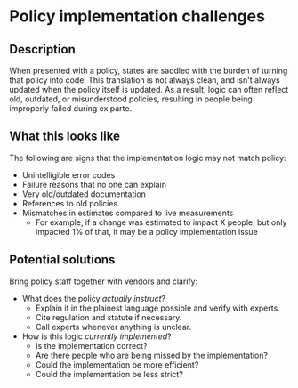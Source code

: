 # Policy implementation challenges

## Description

When presented with a policy, states are saddled with the burden of turning that policy into code. This translation is not always clean, and isn't always updated when the policy itself is updated. As a result, logic can often reflect old, outdated, or misunderstood policies, resulting in people being improperly failed during ex parte.

## What this looks like

The following are signs that the implementation logic may not match policy:
  - Unintelligible error codes
  - Failure reasons that no one can explain
  - Very old/outdated documentation
  - References to old policies
  - Mismatches in estimates compared to live measurements
    - For example, if a change was estimated to impact X people, but only impacted 1% of that, it may be a policy implementation issue

## Potential solutions

Bring policy staff together with vendors and clarify:
  - What does the policy _actually instruct_?
    - Explain it in the plainest language possible and verify with experts.
    - Cite regulation and statute if necessary.
    - Call experts whenever anything is unclear.
  - How is this logic _currently implemented_?
    - Is the implementation correct?
    - Are there people who are being missed by the implementation?
    - Could the implementation be more efficient?
    - Could the implementation be less strict?
